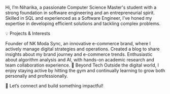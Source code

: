 Hi, I’m Niharika, a passionate Computer Science Master's student with a strong foundation in software engineering and an entrepreneurial spirit. Skilled in SQL and experienced as a Software Engineer, I’ve honed my expertise in developing efficient solutions and tackling complex problems.

💡 Projects & Interests

Founder of NK Moda Sync, an innovative e-commerce brand, where I actively manage digital strategies and operations.
Created a blog to share insights about my brand journey and e-commerce trends.
Enthusiastic about algorithm analysis and AI, with hands-on academic research and team collaboration experience.
💪 Beyond Tech
Outside the digital world, I enjoy staying active by hitting the gym and continually learning to grow both personally and professionally.

🌟 Let’s connect and build something impactful!

